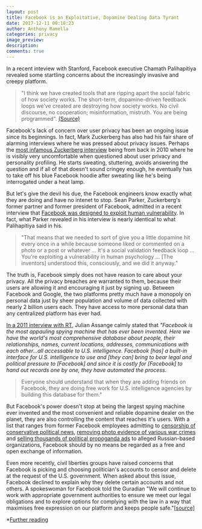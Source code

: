 ```yaml
---
layout: post
title: Facebook is an Exploitative, Dopamine Dealing Data Tyrant
date: 2017-12-11 00:18:23
author: Anthony Ramella
categories: privacy
image_preview:
description: 
comments: true
---
```


In a recent inteview with Stanford, Facebook executive Chamath Palihapitiya revealed some startling concerns about the increasingly invasive and creepy platform.  

> "I think we have created tools that are ripping apart the social fabric of how society works. The short-term, dopamine-driven feedback loops we’ve created are destroying how society works. No civil discourse, no cooperation; misinformation, mistruth. You are being programmed". [(Source)](https://www.youtube.com/watch?v=PMotykw0SIk&feature=youtu.be&t=1282)

Facebook's lack of concern over user privacy has been an ongoing issue since its beginnings. In fact, Mark Zuckerberg has also had his fair share of alarming interviews where he was pressed about privacy issues. Perhaps the [most infamous Zuckerberg interview](https://www.youtube.com/watch?v=nXrKKwHmPz4) being from back in 2010 where he is visibly very uncomfortable when questioned about user privacy and personality profiling. He starts sweating, stuttering, avoids answering the question and if all of that doesn't sound cringey enough, he eventually has to take off his blue Facebook hoodie after sweating like he's being interrogated under a heat lamp. 

But let's give the devil his due, the Facebook engineers know exactly what they are doing and have no intenet to stop. Sean Parker, Zuckerberg's former partner and former president of Facebook, admitted in a recent interview that [Facebook was designed to exploit human vulnerability](https://www.axios.com/sean-parker-facebook-exploits-a-vulnerability-in-humans-2507917325.html). In fact, what Parker revealed in his interview is nearly identical to what Palihapitiya said in his.

> "That means that we needed to sort of give you a little dopamine hit every once in a while because someone liked or commented on a photo or a post or whatever ... It's a social validation feedback loop ... You're exploiting a vulnerability in human psychology ... [The inventors] understood this, consciously, and we did it anyway."

The truth is, Facebook simply does not have reason to care about your privacy. All the privacy breaches are warranted to them, because their users are allowing it and encouraging it just by signing up. Between Facebook and Google, the two platforms pretty much have a monopoly on personal data just by sheer population and volume of data collected with nearly 2 billion users each. They have access to more personal data than any centralized platform has ever had.   

[In a 2011 interview with RT](https://youtu.be/Hp8rJVWC2a0?t=1m49s), Julian Assange calmly stated that *"Facebook is the most appauling spying machine that has ever been invented. Here we have the world's most comprehensive database about people, their relationships, names, current locations, addresses, communications with each other...all accessable to U.S. intelligence. Facebook [has] a built-in interface for U.S. intelligence to use and [they can] bring to bear legal and political pressure to [Facebook] and since it is costly for [Facebook] to hand out records one by one, they have automated the process.*

> Everyone should understand that when they are adding friends on Facebook, they are doing free work for U.S. intelligence agencies by building this database for them."

But Facebook's power doesn't stop at being the largest spying machine ever invented and the most convenient and reliable dopamine dealer on the planet, they are also controlling the content that reaches it's users. With a list that ranges from former Facebook employees admitting to [censorship of conservative political news](https://gizmodo.com/former-facebook-workers-we-routinely-suppressed-conser-1775461006), [removing photo evidence of various war crimes](https://theintercept.com/2017/11/02/war-crimes-youtube-facebook-syria-rohingya/) and [selling thousands of political propoganda ads](https://www.recode.net/2017/10/1/16394288/facebook-russia-ads-congress-senate-house-mark-zuckerberg) to alleged Russian-based organizations, Facebook should by no means be regarded as a free and open exchange of information.

Even more recently, civil liberties groups have raised concerns that Facebook is picking and choosing politician's accounts to censor and delete at the request of the U.S. government. When asked about this issue, Facebook declined to explain why they delete certain accounts and not others. A spokeswoman for Facebook told the Guradian "We will continue to work with appropriate government authorities to ensure we meet our legal obligations and to explore options for complying with the law in a way that maximises free expression on our platform and keeps people safe."[[source]](https://www.theguardian.com/us-news/2018/jan/04/facebook-chechnya-ramzan-kadyrov-political-censorship)


*[Further reading](https://www.marketwatch.com/story/the-shocking-things-you-reveal-about-yourself-when-you-like-things-on-facebook-2017-05-16)
